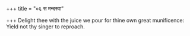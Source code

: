 +++
title = "०६ स मन्दस्वा"

+++
Delight thee with the juice we pour for thine own great munificence:  
     Yield not thy singer to reproach.
